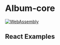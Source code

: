 # AIbum-core
[![WebAssembly](https://github.com/AdamYuan/AIbum-core/actions/workflows/wasm.yml/badge.svg)](https://github.com/AdamYuan/AIbum-core/actions/workflows/wasm.yml)
## React Examples